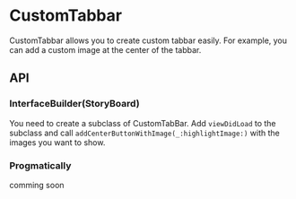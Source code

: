 # CustomTabbar
CustomTabbar allows you to create custom tabbar easily. For example, you can add a custom image at the center of the tabbar.


## API

### InterfaceBuilder(StoryBoard)
You need to create a subclass of CustomTabBar.
Add `viewDidLoad` to the subclass and call `addCenterButtonWithImage(_:highlightImage:)` with the images you want to show.


### Progmatically
comming soon
